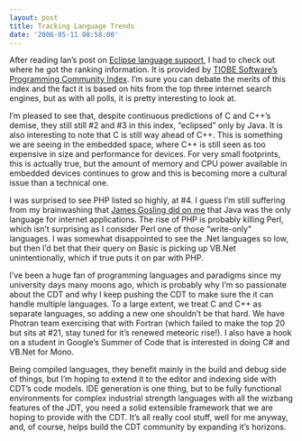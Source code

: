 ```yaml
---
layout: post
title: Tracking Language Trends
date: '2006-05-11 08:58:00'
---
```



After reading Ian’s post on [Eclipse language support](http://ianskerrett.blogspot.com/2006/05/different-language-support-for-eclipse.html), I had to check out where he got the ranking information. It is provided by [TIOBE Software’s Programming Community Index](http://www.tiobe.com/tpci.htm). I’m sure you can debate the merits of this index and the fact it is based on hits from the top three internet search engines, but as with all polls, it is pretty interesting to look at.

I’m pleased to see that, despite continuous predictions of C and C++’s demise, they still still #2 and #3 in this index, “eclipsed” only by Java. It is also interesting to note that C is still way ahead of C++. This is something we are seeing in the embedded space, where C++ is still seen as too expensive in size and performance for devices. For very small footprints, this is actually true, but the amount of memory and CPU power available in embedded devices continues to grow and this is becoming more a cultural issue than a technical one.

I was surprised to see PHP listed so highly, at #4. I guess I’m still suffering from my brainwashing that [James Gosling did on me](http://mea-bloga.blogspot.com/2006/05/i-declare-shenanigans.html) that Java was the only language for internet applications. The rise of PHP is probably killing Perl, which isn’t surprising as I consider Perl one of those “write-only” languages. I was somewhat disappointed to see the .Net languages so low, but then I’d bet that their query on Basic is picking up VB.Net unintentionally, which if true puts it on par with PHP.

I’ve been a huge fan of programming languages and paradigms since my university days many moons ago, which is probably why I’m so passionate about the CDT and why I keep pushing the CDT to make sure the it can handle multiple languages. To a large extent, we treat C and C++ as separate languages, so adding a new one shouldn’t be that hard. We have Photran team exercising that with Fortran (which failed to make the top 20 but sits at #21, stay tuned for it’s renewed meteoric rise!). I also have a hook on a student in Google’s Summer of Code that is interested in doing C# and VB.Net for Mono.

Being compiled languages, they benefit mainly in the build and debug side of things, but I’m hoping to extend it to the editor and indexing side with CDT’s code models. IDE generation is one thing, but to be fully functional environments for complex industrial strength languages with all the wizbang features of the JDT, you need a solid extensible framework that we are hoping to provide with the CDT. It’s all really cool stuff, well for me anyway, and, of course, helps build the CDT community by expanding it’s horizons.


